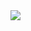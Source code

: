 <div class="landing" style="position: relative; height: 100vh">
  <div class="brand">
  <img class="" src="http://2018.igem.org/wiki/images/8/82/T--Waterloo--LogoGif.gif"/>
  </div>
</div>

## _E. co-light_ : Dynamic Optogenetic Control of Co-cultures

Microorganisms exist in complex and diverse communities. This enables a variety of important interactions including co-metabolism and nutrient cycling. Yet, it can be difficult to culture species together in a laboratory setting. Mixed populations are difficult to maintain primarily due to competition: a difference in growth rates often results in one population outcompeting another. Our team aims to dynamically control E. coli growth by using optogenetics (light-induced gene expression) to regulate the production of MetE, an enzyme essential for bacterial growth. This kind of control could help us overcome a major barrier to maintaining co-cultures: competition between microorganisms.  

This would open several doors in biotech and research. For instance, metabolic engineering of microbial communities may improve the production of pharmaceuticals, biofuels, and other important materials. Moreover, controllable co-cultures would allow researchers to explore complex interactions between microbes and investigate questions that could not previously be answered due to co-culturing limitations.

<video width="100%" height="480" controls>
<source src="http://2018.igem.org/wiki/images/e/e4/T--Waterloo--IntroVideo.mp4" type="video/mp4">
</video>

[Video Transcript](http://2018.igem.org/wiki/images/b/b5/T--Waterloo--CoCultureTranscript.pdf) 
